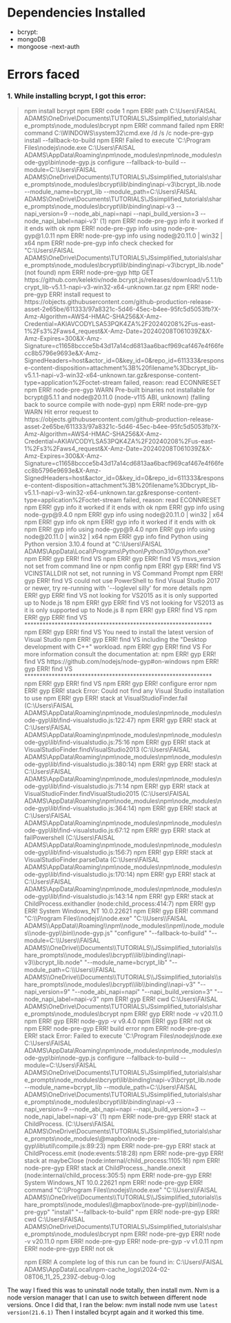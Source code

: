 # Dependencies Installed

- bcrypt:
- mongoDB
- mongoose
  -next-auth

# Errors faced

### 1. While installing bcrypt, I got this error:

<blockquote>
npm install bcrypt
npm ERR! code 1
npm ERR! path C:\Users\FAISAL ADAMS\OneDrive\Documents\TUTORIALS\JSsimplified_tutorials\share_prompts\node_modules\bcrypt
npm ERR! command failed
npm ERR! command C:\WINDOWS\system32\cmd.exe /d /s /c node-pre-gyp install --fallback-to-build
npm ERR! Failed to execute 'C:\Program Files\nodejs\node.exe C:\Users\FAISAL ADAMS\AppData\Roaming\npm\node_modules\npm\node_modules\node-gyp\bin\node-gyp.js configure --fallback-to-build --module=C:\Users\FAISAL ADAMS\OneDrive\Documents\TUTORIALS\JSsimplified_tutorials\share_prompts\node_modules\bcrypt\lib\binding\napi-v3\bcrypt_lib.node --module_name=bcrypt_lib --module_path=C:\Users\FAISAL ADAMS\OneDrive\Documents\TUTORIALS\JSsimplified_tutorials\share_prompts\node_modules\bcrypt\lib\binding\napi-v3 --napi_version=9 --node_abi_napi=napi --napi_build_version=3 --node_napi_label=napi-v3' (1)
npm ERR! node-pre-gyp info it worked if it ends with ok
npm ERR! node-pre-gyp info using node-pre-gyp@1.0.11
npm ERR! node-pre-gyp info using node@20.11.0 | win32 | x64
npm ERR! node-pre-gyp info check checked for "C:\Users\FAISAL ADAMS\OneDrive\Documents\TUTORIALS\JSsimplified_tutorials\share_prompts\node_modules\bcrypt\lib\binding\napi-v3\bcrypt_lib.node" (not found)
npm ERR! node-pre-gyp http GET https://github.com/kelektiv/node.bcrypt.js/releases/download/v5.1.1/bcrypt_lib-v5.1.1-napi-v3-win32-x64-unknown.tar.gz
npm ERR! node-pre-gyp ERR! install request to https://objects.githubusercontent.com/github-production-release-asset-2e65be/611333/97a8321c-5d46-45ec-b4ee-95fc5d5053fb?X-Amz-Algorithm=AWS4-HMAC-SHA256&X-Amz-Credential=AKIAVCODYLSA53PQK4ZA%2F20240208%2Fus-east-1%2Fs3%2Faws4_request&X-Amz-Date=20240208T061039Z&X-Amz-Expires=300&X-Amz-Signature=c11658bccce5b43d17a14cd6813aa6bacf969caf467e4f66fecc8b5796e9693e&X-Amz-SignedHeaders=host&actor_id=0&key_id=0&repo_id=611333&response-content-disposition=attachment%3B%20filename%3Dbcrypt_lib-v5.1.1-napi-v3-win32-x64-unknown.tar.gz&response-content-type=application%2Foctet-stream failed, reason: read ECONNRESET
npm ERR! node-pre-gyp WARN Pre-built binaries not installable for bcrypt@5.1.1 and node@20.11.0 (node-v115 ABI, unknown) (falling back to source compile with node-gyp)
npm ERR! node-pre-gyp WARN Hit error request to https://objects.githubusercontent.com/github-production-release-asset-2e65be/611333/97a8321c-5d46-45ec-b4ee-95fc5d5053fb?X-Amz-Algorithm=AWS4-HMAC-SHA256&X-Amz-Credential=AKIAVCODYLSA53PQK4ZA%2F20240208%2Fus-east-1%2Fs3%2Faws4_request&X-Amz-Date=20240208T061039Z&X-Amz-Expires=300&X-Amz-Signature=c11658bccce5b43d17a14cd6813aa6bacf969caf467e4f66fecc8b5796e9693e&X-Amz-SignedHeaders=host&actor_id=0&key_id=0&repo_id=611333&response-content-disposition=attachment%3B%20filename%3Dbcrypt_lib-v5.1.1-napi-v3-win32-x64-unknown.tar.gz&response-content-type=application%2Foctet-stream failed, reason: read ECONNRESET
npm ERR! gyp info it worked if it ends with ok
npm ERR! gyp info using node-gyp@9.4.0
npm ERR! gyp info using node@20.11.0 | win32 | x64
npm ERR! gyp info ok
npm ERR! gyp info it worked if it ends with ok
npm ERR! gyp info using node-gyp@9.4.0
npm ERR! gyp info using node@20.11.0 | win32 | x64
npm ERR! gyp info find Python using Python version 3.10.4 found at "C:\Users\FAISAL ADAMS\AppData\Local\Programs\Python\Python310\python.exe"
npm ERR! gyp ERR! find VS
npm ERR! gyp ERR! find VS msvs_version not set from command line or npm config
npm ERR! gyp ERR! find VS VCINSTALLDIR not set, not running in VS Command Prompt
npm ERR! gyp ERR! find VS could not use PowerShell to find Visual Studio 2017 or newer, try re-running with '--loglevel silly' for more details
npm ERR! gyp ERR! find VS not looking for VS2015 as it is only supported up to Node.js 18
npm ERR! gyp ERR! find VS not looking for VS2013 as it is only supported up to Node.js 8
npm ERR! gyp ERR! find VS
npm ERR! gyp ERR! find VS **************************************************************
npm ERR! gyp ERR! find VS You need to install the latest version of Visual Studio
npm ERR! gyp ERR! find VS including the "Desktop development with C++" workload.
npm ERR! gyp ERR! find VS For more information consult the documentation at:
npm ERR! gyp ERR! find VS https://github.com/nodejs/node-gyp#on-windows
npm ERR! gyp ERR! find VS **************************************************************
npm ERR! gyp ERR! find VS
npm ERR! gyp ERR! configure error
npm ERR! gyp ERR! stack Error: Could not find any Visual Studio installation to use
npm ERR! gyp ERR! stack     at VisualStudioFinder.fail (C:\Users\FAISAL ADAMS\AppData\Roaming\npm\node_modules\npm\node_modules\node-gyp\lib\find-visualstudio.js:122:47)
npm ERR! gyp ERR! stack     at C:\Users\FAISAL ADAMS\AppData\Roaming\npm\node_modules\npm\node_modules\node-gyp\lib\find-visualstudio.js:75:16
npm ERR! gyp ERR! stack     at VisualStudioFinder.findVisualStudio2013 (C:\Users\FAISAL ADAMS\AppData\Roaming\npm\node_modules\npm\node_modules\node-gyp\lib\find-visualstudio.js:380:14)
npm ERR! gyp ERR! stack     at C:\Users\FAISAL ADAMS\AppData\Roaming\npm\node_modules\npm\node_modules\node-gyp\lib\find-visualstudio.js:71:14
npm ERR! gyp ERR! stack     at VisualStudioFinder.findVisualStudio2015 (C:\Users\FAISAL ADAMS\AppData\Roaming\npm\node_modules\npm\node_modules\node-gyp\lib\find-visualstudio.js:364:14)
npm ERR! gyp ERR! stack     at C:\Users\FAISAL ADAMS\AppData\Roaming\npm\node_modules\npm\node_modules\node-gyp\lib\find-visualstudio.js:67:12
npm ERR! gyp ERR! stack     at failPowershell (C:\Users\FAISAL ADAMS\AppData\Roaming\npm\node_modules\npm\node_modules\node-gyp\lib\find-visualstudio.js:156:7)
npm ERR! gyp ERR! stack     at VisualStudioFinder.parseData (C:\Users\FAISAL ADAMS\AppData\Roaming\npm\node_modules\npm\node_modules\node-gyp\lib\find-visualstudio.js:170:14)
npm ERR! gyp ERR! stack     at C:\Users\FAISAL ADAMS\AppData\Roaming\npm\node_modules\npm\node_modules\node-gyp\lib\find-visualstudio.js:143:14
npm ERR! gyp ERR! stack     at ChildProcess.exithandler (node:child_process:414:7)
npm ERR! gyp ERR! System Windows_NT 10.0.22621
npm ERR! gyp ERR! command "C:\\Program Files\\nodejs\\node.exe" "C:\\Users\\FAISAL ADAMS\\AppData\\Roaming\\npm\\node_modules\\npm\\node_modules\\node-gyp\\bin\\node-gyp.js" "configure" "--fallback-to-build" "--module=C:\\Users\\FAISAL ADAMS\\OneDrive\\Documents\\TUTORIALS\\JSsimplified_tutorials\\share_prompts\\node_modules\\bcrypt\\lib\\binding\\napi-v3\\bcrypt_lib.node" "--module_name=bcrypt_lib" "--module_path=C:\\Users\\FAISAL ADAMS\\OneDrive\\Documents\\TUTORIALS\\JSsimplified_tutorials\\share_prompts\\node_modules\\bcrypt\\lib\\binding\\napi-v3" "--napi_version=9" "--node_abi_napi=napi" "--napi_build_version=3" "--node_napi_label=napi-v3"
npm ERR! gyp ERR! cwd C:\Users\FAISAL ADAMS\OneDrive\Documents\TUTORIALS\JSsimplified_tutorials\share_prompts\node_modules\bcrypt
npm ERR! gyp ERR! node -v v20.11.0
npm ERR! gyp ERR! node-gyp -v v9.4.0
npm ERR! gyp ERR! not ok
npm ERR! node-pre-gyp ERR! build error
npm ERR! node-pre-gyp ERR! stack Error: Failed to execute 'C:\Program Files\nodejs\node.exe C:\Users\FAISAL ADAMS\AppData\Roaming\npm\node_modules\npm\node_modules\node-gyp\bin\node-gyp.js configure --fallback-to-build --module=C:\Users\FAISAL ADAMS\OneDrive\Documents\TUTORIALS\JSsimplified_tutorials\share_prompts\node_modules\bcrypt\lib\binding\napi-v3\bcrypt_lib.node --module_name=bcrypt_lib --module_path=C:\Users\FAISAL ADAMS\OneDrive\Documents\TUTORIALS\JSsimplified_tutorials\share_prompts\node_modules\bcrypt\lib\binding\napi-v3 --napi_version=9 --node_abi_napi=napi --napi_build_version=3 --node_napi_label=napi-v3' (1)
npm ERR! node-pre-gyp ERR! stack     at ChildProcess.<anonymous> (C:\Users\FAISAL ADAMS\OneDrive\Documents\TUTORIALS\JSsimplified_tutorials\share_prompts\node_modules\@mapbox\node-pre-gyp\lib\util\compile.js:89:23)
npm ERR! node-pre-gyp ERR! stack     at ChildProcess.emit (node:events:518:28)
npm ERR! node-pre-gyp ERR! stack     at maybeClose (node:internal/child_process:1105:16)
npm ERR! node-pre-gyp ERR! stack     at ChildProcess._handle.onexit (node:internal/child_process:305:5)
npm ERR! node-pre-gyp ERR! System Windows_NT 10.0.22621
npm ERR! node-pre-gyp ERR! command "C:\\Program Files\\nodejs\\node.exe" "C:\\Users\\FAISAL ADAMS\\OneDrive\\Documents\\TUTORIALS\\JSsimplified_tutorials\\share_prompts\\node_modules\\@mapbox\\node-pre-gyp\\bin\\node-pre-gyp" "install" "--fallback-to-build"
npm ERR! node-pre-gyp ERR! cwd C:\Users\FAISAL ADAMS\OneDrive\Documents\TUTORIALS\JSsimplified_tutorials\share_prompts\node_modules\bcrypt
npm ERR! node-pre-gyp ERR! node -v v20.11.0
npm ERR! node-pre-gyp ERR! node-pre-gyp -v v1.0.11
npm ERR! node-pre-gyp ERR! not ok

npm ERR! A complete log of this run can be found in: C:\Users\FAISAL ADAMS\AppData\Local\npm-cache_logs\2024-02-08T06_11_25_239Z-debug-0.log

</blockquote>

The way I fixed this was to uninstall node totally, then install nvm. Nvm is a node version manager that I can use to switch between different node versions. Once I did that, I ran the below:
nvm install node
nvm use `latest version(21.6.1)`
Then I installed bcyrpt again and it worked this time.
